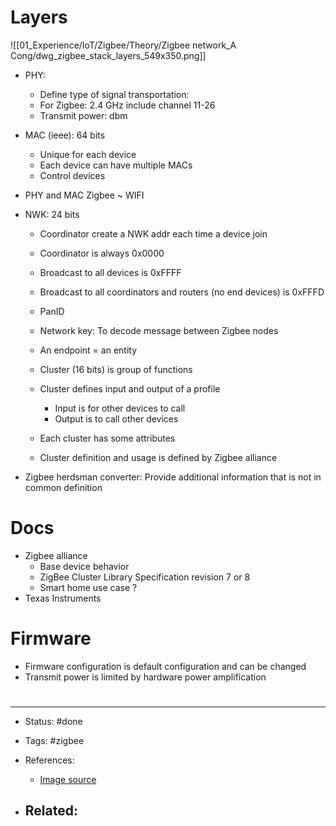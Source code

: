 # Layers
![[01_Experience/IoT/Zigbee/Theory/Zigbee network_A Cong/dwg_zigbee_stack_layers_549x350.png]]

- PHY:
	- Define type of signal transportation: 
	- For Zigbee: 2.4 GHz include channel 11-26
	- Transmit power: dbm

- MAC (ieee): 64 bits
	- Unique for each device
	- Each device can have multiple MACs
	- Control devices

- PHY and MAC Zigbee ~ WIFI

- NWK: 24 bits
	- Coordinator create a NWK addr each time a device join
	- Coordinator is always 0x0000
	- Broadcast to all devices is 0xFFFF
	- Broadcast to all coordinators and routers (no end devices) is 0xFFFD

	- PanID
	- Network key: To decode message between Zigbee nodes

	- An endpoint = an entity
	- Cluster (16 bits) is group of functions
	- Cluster defines input and output of a profile
		- Input is for other devices to call
		- Output is to call other devices
	- Each cluster has some attributes
	- Cluster definition and usage is defined by Zigbee alliance


- Zigbee herdsman converter: Provide additional information that is not in common definition




# Docs
- Zigbee alliance
	- Base device behavior
	- ZigBee Cluster Library Specification revision 7 or 8
	- Smart home use case ?
- Texas Instruments




# Firmware
- Firmware configuration is default configuration and can be changed
- Transmit power is limited by hardware power amplification


















# 

---
- Status: #done

- Tags: #zigbee 

- References:
	- [Image source](https://www.digi.com/resources/documentation/Digidocs/90002002/Content/Reference/r_zb_stack.htm?TocPath=zigbee%20networks%7C_____3)

- Related:
	- 
